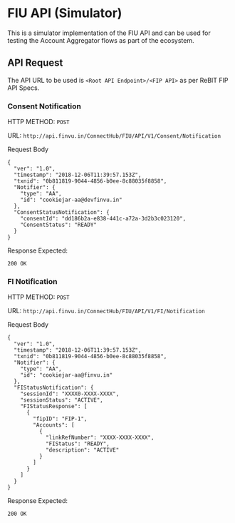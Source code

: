 # FIU API (Simulator)

This is a simulator implementation of the FIU API and can be used for testing the Account Aggregator flows as part of the ecosystem. 

## API Request

The API URL to be used is `<Root API Endpoint>/<FIP API>` as per ReBIT FIP API Specs.

### Consent Notification

HTTP METHOD: `POST`

URL: `http://api.finvu.in/ConnectHub/FIU/API/V1/Consent/Notification`

Request Body

```
{
  "ver": "1.0",
  "timestamp": "2018-12-06T11:39:57.153Z",
  "txnid": "0b811819-9044-4856-b0ee-8c88035f8858",
  "Notifier": {
    "type": "AA",
    "id": "cookiejar-aa@devfinvu.in"
  },
  "ConsentStatusNotification": {
    "consentId": "dd186b2a-e838-441c-a72a-3d2b3c023120",
    "ConsentStatus": "READY"
  }
}
```
Response Expected: 
```
200 OK
```

### FI Notification


HTTP METHOD: `POST`

URL: `http://api.finvu.in/ConnectHub/FIU/API/V1/FI/Notification`

Request Body


```
{
  "ver": "1.0",
  "timestamp": "2018-12-06T11:39:57.153Z",
  "txnid": "0b811819-9044-4856-b0ee-8c88035f8858",
  "Notifier": {
    "type": "AA",
    "id": "cookiejar-aa@finvu.in"
  },
  "FIStatusNotification": {
    "sessionId": "XXXX0-XXXX-XXXX",
    "sessionStatus": "ACTIVE",
    "FIStatusResponse": [
      {
        "fipID": "FIP-1",
        "Accounts": [
          {
            "linkRefNumber": "XXXX-XXXX-XXXX",
            "FIStatus": "READY",
            "description": "ACTIVE"
          }
        ]
      }
    ]
  }
}
```
Response Expected: 
```
200 OK
```
